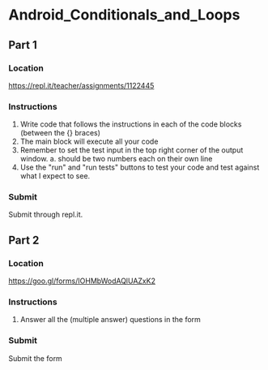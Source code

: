 # Android_Conditionals_and_Loops

## Part 1
### Location
https://repl.it/teacher/assignments/1122445

### Instructions
1. Write code that follows the instructions in each of the code blocks (between the {} braces)
2. The main block will execute all your code
3. Remember to set the test input in the top right corner of the output window.
   a. should be two numbers each on their own line
4. Use the "run" and "run tests" buttons to test your code and test against what I expect to see.

### Submit

Submit through repl.it.

## Part 2
### Location
https://goo.gl/forms/IOHMbWodAQlUAZxK2

### Instructions
1. Answer all the (multiple answer) questions in the form

### Submit

Submit the form
